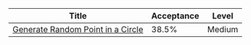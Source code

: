 | Title                                                                                                | Acceptance   | Level   |
|------------------------------------------------------------------------------------------------------|--------------|---------|
| [Generate Random Point in a Circle](https://leetcode.com/problems/generate-random-point-in-a-circle) | 38.5%        | Medium  |